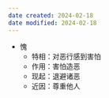 ```yaml
---
date created: 2024-02-18
date modified: 2024-02-18
---
```

- 愧
    - 特相：对恶行感到害怕
    - 作用：害怕造恶
    - 现起：退避诸恶
    - 近因：尊重他人
